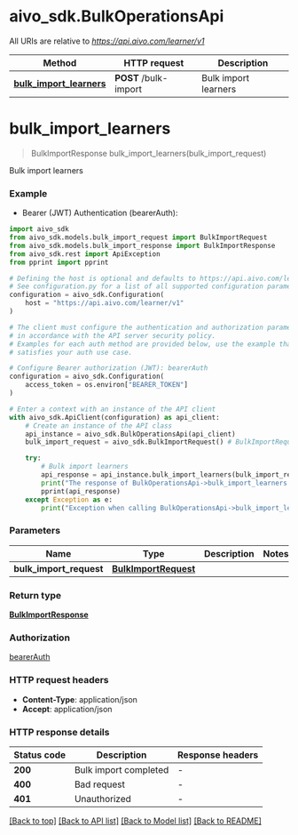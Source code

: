 # aivo_sdk.BulkOperationsApi

All URIs are relative to *https://api.aivo.com/learner/v1*

Method | HTTP request | Description
------------- | ------------- | -------------
[**bulk_import_learners**](BulkOperationsApi.md#bulk_import_learners) | **POST** /bulk-import | Bulk import learners


# **bulk_import_learners**
> BulkImportResponse bulk_import_learners(bulk_import_request)

Bulk import learners

### Example

* Bearer (JWT) Authentication (bearerAuth):

```python
import aivo_sdk
from aivo_sdk.models.bulk_import_request import BulkImportRequest
from aivo_sdk.models.bulk_import_response import BulkImportResponse
from aivo_sdk.rest import ApiException
from pprint import pprint

# Defining the host is optional and defaults to https://api.aivo.com/learner/v1
# See configuration.py for a list of all supported configuration parameters.
configuration = aivo_sdk.Configuration(
    host = "https://api.aivo.com/learner/v1"
)

# The client must configure the authentication and authorization parameters
# in accordance with the API server security policy.
# Examples for each auth method are provided below, use the example that
# satisfies your auth use case.

# Configure Bearer authorization (JWT): bearerAuth
configuration = aivo_sdk.Configuration(
    access_token = os.environ["BEARER_TOKEN"]
)

# Enter a context with an instance of the API client
with aivo_sdk.ApiClient(configuration) as api_client:
    # Create an instance of the API class
    api_instance = aivo_sdk.BulkOperationsApi(api_client)
    bulk_import_request = aivo_sdk.BulkImportRequest() # BulkImportRequest | 

    try:
        # Bulk import learners
        api_response = api_instance.bulk_import_learners(bulk_import_request)
        print("The response of BulkOperationsApi->bulk_import_learners:\n")
        pprint(api_response)
    except Exception as e:
        print("Exception when calling BulkOperationsApi->bulk_import_learners: %s\n" % e)
```



### Parameters


Name | Type | Description  | Notes
------------- | ------------- | ------------- | -------------
 **bulk_import_request** | [**BulkImportRequest**](BulkImportRequest.md)|  | 

### Return type

[**BulkImportResponse**](BulkImportResponse.md)

### Authorization

[bearerAuth](../README.md#bearerAuth)

### HTTP request headers

 - **Content-Type**: application/json
 - **Accept**: application/json

### HTTP response details

| Status code | Description | Response headers |
|-------------|-------------|------------------|
**200** | Bulk import completed |  -  |
**400** | Bad request |  -  |
**401** | Unauthorized |  -  |

[[Back to top]](#) [[Back to API list]](../README.md#documentation-for-api-endpoints) [[Back to Model list]](../README.md#documentation-for-models) [[Back to README]](../README.md)

